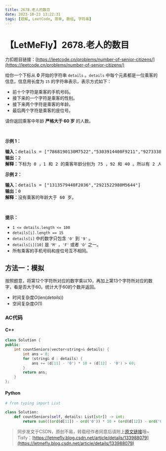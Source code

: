 ```yaml
---
title: 2678.老人的数目
date: 2023-10-23 13:22:31
tags: [题解, LeetCode, 简单, 数组, 字符串]
---
```


# 【LetMeFly】2678.老人的数目

力扣题目链接：[https://leetcode.cn/problems/number-of-senior-citizens/](https://leetcode.cn/problems/number-of-senior-citizens/)

<p>给你一个下标从 <strong>0</strong>&nbsp;开始的字符串&nbsp;<code>details</code>&nbsp;。<code>details</code>&nbsp;中每个元素都是一位乘客的信息，信息用长度为 <code>15</code>&nbsp;的字符串表示，表示方式如下：</p>

<ul>
	<li>前十个字符是乘客的手机号码。</li>
	<li>接下来的一个字符是乘客的性别。</li>
	<li>接下来两个字符是乘客的年龄。</li>
	<li>最后两个字符是乘客的座位号。</li>
</ul>

<p>请你返回乘客中年龄 <strong>严格大于 60 岁</strong>&nbsp;的人数。</p>

<p>&nbsp;</p>

<p><strong>示例 1：</strong></p>

<pre>
<b>输入：</b>details = ["7868190130M7522","5303914400F9211","9273338290F4010"]
<b>输出：</b>2
<b>解释：</b>下标为 0 ，1 和 2 的乘客年龄分别为 75 ，92 和 40 。所以有 2 人年龄大于 60 岁。
</pre>

<p><strong>示例 2：</strong></p>

<pre>
<b>输入：</b>details = ["1313579440F2036","2921522980M5644"]
<b>输出：</b>0
<b>解释：</b>没有乘客的年龄大于 60 岁。
</pre>

<p>&nbsp;</p>

<p><strong>提示：</strong></p>

<ul>
	<li><code>1 &lt;= details.length &lt;= 100</code></li>
	<li><code>details[i].length == 15</code></li>
	<li><code>details[i]</code>&nbsp;中的数字只包含&nbsp;<code>'0'</code>&nbsp;到&nbsp;<code>'9'</code>&nbsp;。</li>
	<li><code>details[i][10]</code>&nbsp;是 <code>'M'</code>&nbsp;，<code>'F'</code>&nbsp;或者&nbsp;<code>'O'</code>&nbsp;之一。</li>
	<li>所有乘客的手机号码和座位号互不相同。</li>
</ul>


    
## 方法一：模拟

按照题意，将第12个字符所对应的数字乘以10，再加上第13个字符所对应的数字，看是否大于60。统计大于60的个数并返回。

+ 时间复杂度$O(len(details))$
+ 空间复杂度$O(1)$

### AC代码

#### C++

```cpp
class Solution {
public:
    int countSeniors(vector<string>& details) {
        int ans = 0;
        for (string& d : details) {
            ans += (d[11] - '0') * 10 + (d[12] - '0') > 60;
        }
        return ans;
    }
};
```

#### Python

```python
# from typing import List

class Solution:
    def countSeniors(self, details: List[str]) -> int:
        return sum(((ord(d[11]) - ord('0')) * 10 + (ord(d[12]) - ord('0')) > 60) for d in details)
```

> 同步发文于CSDN，原创不易，转载经作者同意后请附上[原文链接](https://blog.tisfy.eu.org/2023/10/23/LeetCode%202678.%E8%80%81%E4%BA%BA%E7%9A%84%E6%95%B0%E7%9B%AE/)哦~
> Tisfy：[https://letmefly.blog.csdn.net/article/details/133988079](https://letmefly.blog.csdn.net/article/details/133988079)
